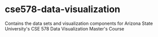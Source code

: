 # cse578-data-visualization
Contains the data sets and visualization components for Arizona State University's CSE 578 Data Visualization Master's Course
